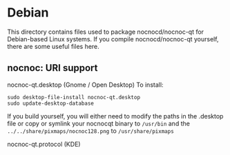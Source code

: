 
Debian
====================
This directory contains files used to package nocnocd/nocnoc-qt
for Debian-based Linux systems. If you compile nocnocd/nocnoc-qt yourself, there are some useful files here.

## nocnoc: URI support ##


nocnoc-qt.desktop  (Gnome / Open Desktop)
To install:

	sudo desktop-file-install nocnoc-qt.desktop
	sudo update-desktop-database

If you build yourself, you will either need to modify the paths in
the .desktop file or copy or symlink your nocnocqt binary to `/usr/bin`
and the `../../share/pixmaps/nocnoc128.png` to `/usr/share/pixmaps`

nocnoc-qt.protocol (KDE)

